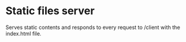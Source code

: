 # Static files server

Serves static contents and responds to every request to /client with the index.html file.